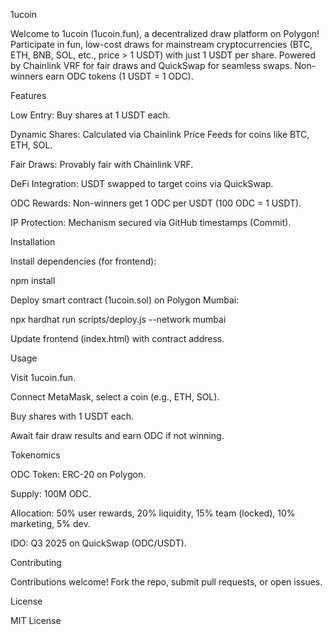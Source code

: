 1ucoin

Welcome to 1ucoin (1ucoin.fun), a decentralized draw platform on Polygon! Participate in fun, low-cost draws for mainstream cryptocurrencies (BTC, ETH, BNB, SOL, etc., price > 1 USDT) with just 1 USDT per share. Powered by Chainlink VRF for fair draws and QuickSwap for seamless swaps. Non-winners earn ODC tokens (1 USDT = 1 ODC).

Features





Low Entry: Buy shares at 1 USDT each.



Dynamic Shares: Calculated via Chainlink Price Feeds for coins like BTC, ETH, SOL.



Fair Draws: Provably fair with Chainlink VRF.



DeFi Integration: USDT swapped to target coins via QuickSwap.



ODC Rewards: Non-winners get 1 ODC per USDT (100 ODC = 1 USDT).



IP Protection: Mechanism secured via GitHub timestamps (Commit).

Installation



Install dependencies (for frontend):

npm install



Deploy smart contract (1ucoin.sol) on Polygon Mumbai:

npx hardhat run scripts/deploy.js --network mumbai



Update frontend (index.html) with contract address.

Usage





Visit 1ucoin.fun.



Connect MetaMask, select a coin (e.g., ETH, SOL).



Buy shares with 1 USDT each.



Await fair draw results and earn ODC if not winning.

Tokenomics





ODC Token: ERC-20 on Polygon.



Supply: 100M ODC.



Allocation: 50% user rewards, 20% liquidity, 15% team (locked), 10% marketing, 5% dev.



IDO: Q3 2025 on QuickSwap (ODC/USDT).

Contributing

Contributions welcome! Fork the repo, submit pull requests, or open issues.

License

MIT License
